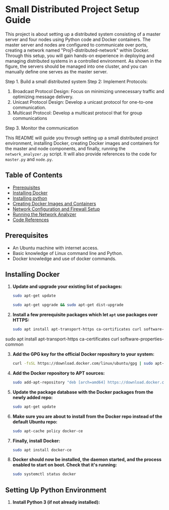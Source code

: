 # Small Distributed Project Setup Guide
This project is about setting up a distributed system consisting of a master server and four nodes
using Python code and Docker containers. The master server and nodes are configured to
communicate over ports, creating a network named "Proj1-distributed-network" within Docker.
Through this setup, you will gain hands-on experience in deploying and managing distributed
systems in a controlled environment. As shown in the figure, the servers should be managed into
one cluster, and you can manually define one serves as the master server.

Step 1. Build a small distributed system
Step 2: Implement Protocols:

1) Broadcast Protocol Design: Focus on minimizing unnecessary traffic and optimizing message delivery.
2) Unicast Protocol Design: Develop a unicast protocol for one-to-one communication.
3) Multicast Protocol: Develop a multicast protocol that for group communications

Step 3. Monitor the communication

This README will guide you through setting up a small distributed project environment, installing Docker, creating Docker images and containers for the master and node components, and finally, running the `network_analyzer.py` script. It will also provide references to the code for `master.py` and `node.py`.

## Table of Contents

- [Prerequisites](#prerequisites)
- [Installing Docker](#installing-docker)
- [Installing python](#installing-python)
- [Creating Docker Images and Containers](#creating-docker-images-and-containers)
- [Network Configuration and Firewall Setup](#network-configuration-and-firewall-setup)
- [Running the Network Analyzer](#running-the-network-analyzer)
- [Code References](#code-references)

## Prerequisites

- An Ubuntu machine with internet access.
- Basic knowledge of Linux command line and Python.
- Docker knowledge and use of docker commands.

## Installing Docker
1. **Update and upgrade your existing list of packages:**
    ```bash
    sudo apt-get update
    ```
    ```bash
    sudo apt-get upgrade && sudo apt-get dist-upgrade
    ```
2. **Install a few prerequisite packages which let `apt` use packages over HTTPS:**
    ```bash
    sudo apt install apt-transport-https ca-certificates curl software-properties-common
    ```
sudo apt install apt-transport-https ca-certificates curl software-properties-common

3. **Add the GPG key for the official Docker repository to your system:**
    ```bash
    curl -fsSL https://download.docker.com/linux/ubuntu/gpg | sudo apt-key add -
    ```
4. **Add the Docker repository to APT sources:**
    ```bash
    sudo add-apt-repository "deb [arch=amd64] https://download.docker.com/linux/ubuntu $(lsb_release -cs) stable"
    ```
5. **Update the package database with the Docker packages from the newly added repo:**
    ```bash
    sudo apt-get update
    ```
6. **Make sure you are about to install from the Docker repo instead of the default Ubuntu repo:**
    ```bash
    sudo apt-cache policy docker-ce
    ```
7. **Finally, install Docker:**
    ```bash
    sudo apt install docker-ce
    ```
8. **Docker should now be installed, the daemon started, and the process enabled to start on boot. Check that it's running:**
    ```bash
    sudo systemctl status docker
    ```
## Setting Up Python Environment

1. **Install Python 3 (if not already installed):**

